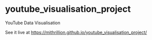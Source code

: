 # youtube_visualisation_project
YouTube Data Visualisation

See it live at https://mithrillion.github.io/youtube_visualisation_project/
